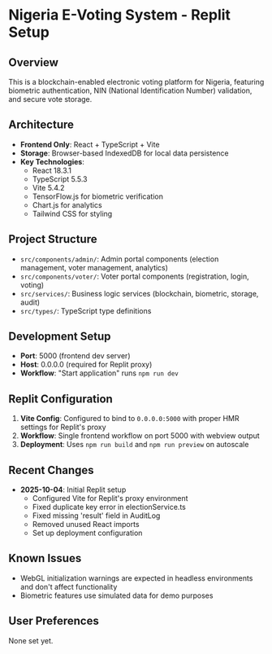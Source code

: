 # Nigeria E-Voting System - Replit Setup

## Overview
This is a blockchain-enabled electronic voting platform for Nigeria, featuring biometric authentication, NIN (National Identification Number) validation, and secure vote storage.

## Architecture
- **Frontend Only**: React + TypeScript + Vite
- **Storage**: Browser-based IndexedDB for local data persistence
- **Key Technologies**:
  - React 18.3.1
  - TypeScript 5.5.3
  - Vite 5.4.2
  - TensorFlow.js for biometric verification
  - Chart.js for analytics
  - Tailwind CSS for styling

## Project Structure
- `src/components/admin/`: Admin portal components (election management, voter management, analytics)
- `src/components/voter/`: Voter portal components (registration, login, voting)
- `src/services/`: Business logic services (blockchain, biometric, storage, audit)
- `src/types/`: TypeScript type definitions

## Development Setup
- **Port**: 5000 (frontend dev server)
- **Host**: 0.0.0.0 (required for Replit proxy)
- **Workflow**: "Start application" runs `npm run dev`

## Replit Configuration
1. **Vite Config**: Configured to bind to `0.0.0.0:5000` with proper HMR settings for Replit's proxy
2. **Workflow**: Single frontend workflow on port 5000 with webview output
3. **Deployment**: Uses `npm run build` and `npm run preview` on autoscale

## Recent Changes
- **2025-10-04**: Initial Replit setup
  - Configured Vite for Replit's proxy environment
  - Fixed duplicate key error in electionService.ts
  - Fixed missing 'result' field in AuditLog
  - Removed unused React imports
  - Set up deployment configuration

## Known Issues
- WebGL initialization warnings are expected in headless environments and don't affect functionality
- Biometric features use simulated data for demo purposes

## User Preferences
None set yet.
